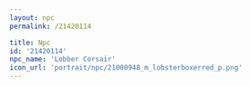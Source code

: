 ```yaml
---
layout: npc
permalink: /21420114

title: Npc
id: '21420114'
npc_name: 'Lobber Corsair'
icon_url: 'portrait/npc/21000948_m_lobsterboxerred_p.png'
---
```

